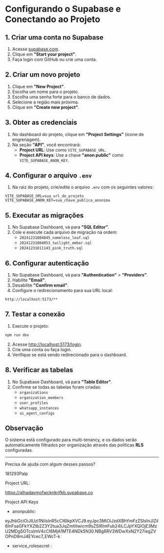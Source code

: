 # Configurando o Supabase e Conectando ao Projeto

## 1. Criar uma conta no Supabase

1. Acesse [supabase.com](https://supabase.com).
2. Clique em **"Start your project"**.
3. Faça login com GitHub ou crie uma conta.

## 2. Criar um novo projeto

1. Clique em **"New Project"**.
2. Escolha um nome para o projeto.
3. Escolha uma senha forte para o banco de dados.
4. Selecione a região mais próxima.
5. Clique em **"Create new project"**.

## 3. Obter as credenciais

1. No dashboard do projeto, clique em **"Project Settings"** (ícone de engrenagem).
2. Na seção **"API"**, você encontrará:
   - **Project URL**: Use como `VITE_SUPABASE_URL`.
   - **Project API keys**: Use a chave **"anon public"** como `VITE_SUPABASE_ANON_KEY`.

## 4. Configurar o arquivo `.env`

1. Na raiz do projeto, crie/edite o arquivo `.env` com os seguintes valores:

```env
VITE_SUPABASE_URL=sua_url_do_projeto
VITE_SUPABASE_ANON_KEY=sua_chave_publica_anonima
```

## 5. Executar as migrações

1. No Supabase Dashboard, vá para **"SQL Editor"**.
2. Cole e execute cada arquivo de migração na ordem:
   - `20241231004045_nameless_leaf.sql`
   - `20241231004053_twilight_ember.sql`
   - `20241231011143_pink_truth.sql`

## 6. Configurar autenticação

1. No Supabase Dashboard, vá para **"Authentication"** > **"Providers"**.
2. Habilite **"Email"**.
3. Desabilite **"Confirm email"**.
4. Configure o redirecionamento para sua URL local:

```
http://localhost:5173/**
```

## 7. Testar a conexão

1. Execute o projeto:

```bash
npm run dev
```

2. Acesse [http://localhost:5173/login](http://localhost:5173/login).
3. Crie uma conta ou faça login.
4. Verifique se está sendo redirecionado para o dashboard.

## 8. Verificar as tabelas

1. No Supabase Dashboard, vá para **"Table Editor"**.
2. Confirme se todas as tabelas foram criadas:
   - `organizations`
   - `organization_members`
   - `user_profiles`
   - `whatsapp_instances`
   - `ai_agent_configs`

## Observação

O sistema está configurado para multi-tenancy, e os dados serão automaticamente filtrados por organização através das políticas **RLS** configuradas.

---

Precisa de ajuda com algum desses passos?

181293Palp


Project URL: 

https://qlhadavmofwcknkrjfkb.supabase.co

Project API Keys

- anonpublic:

eyJhbGciOiJIUzI1NiIsInR5cCI6IkpXVCJ9.eyJpc3MiOiJzdXBhYmFzZSIsInJlZiI6InFsaGFkYXZtb2Z3Y2tua3JqZmtiIiwicm9sZSI6ImFub24iLCJpYXQiOjE3MzU2MDg5OTcsImV4cCI6MjA1MTE4NDk5N30.NBg6RV3WDwXxN2Y27iegZVOPnD9mJ4EYcec7_EWcT-k



- service_rolesecret :
